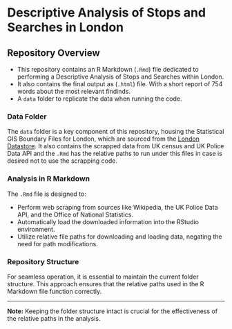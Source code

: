
# Descriptive Analysis of Stops and Searches in London

## Repository Overview

- This repository contains an R Markdown (`.Rmd`) file dedicated to performing a Descriptive Analysis of Stops and Searches within London.
- It also contains the final output as (`.html`) file. With a short report of 754 words about the most relevant findinds.
- A `data` folder to replicate the data when running the code.
  


### Data Folder

The `data` folder is a key component of this repository, housing the Statistical GIS Boundary Files for London, which are sourced from the [London Datastore](https://data.london.gov.uk/dataset/statistical-gis-boundary-files-london).
It also contains the scrapped data from UK census and UK Police Data API and the `.Rmd` has the relative paths to run under this files in case is desired not to use the scrapping code.

### Analysis in R Markdown

The `.Rmd` file is designed to:

- Perform web scraping from sources like Wikipedia, the UK Police Data API, and the Office of National Statistics.
- Automatically load the downloaded information into the RStudio environment.
- Utilize relative file paths for downloading and loading data, negating the need for path modifications.

### Repository Structure

For seamless operation, it is essential to maintain the current folder structure. This approach ensures that the relative paths used in the R Markdown file function correctly.

---

**Note:** Keeping the folder structure intact is crucial for the effectiveness of the relative paths in the analysis.
